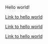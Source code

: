 Hello world!

[Link to hello world](/guides/Documentation/hello-world.md)

<a href="./hello-world.md">Link to hello world</a>

[Link to hello world](doc:hello-world)
